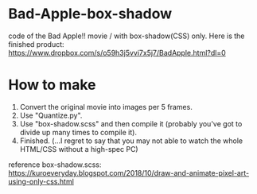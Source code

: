 # Bad-Apple-box-shadow
code of the Bad Apple!! movie / with box-shadow(CSS) only.
Here is the finished product: https://www.dropbox.com/s/o59h3j5vvi7x5j7/BadApple.html?dl=0

# How to make
1. Convert the original movie into images per 5 frames.
2. Use "Quantize.py".
3. Use "box-shadow.scss" and then compile it (probably you've got to divide up many times to compile it).
4. Finished. (...I regret to say that you may not able to watch the whole HTML/CSS without a high-spec PC)

reference
box-shadow.scss: https://kuroeveryday.blogspot.com/2018/10/draw-and-animate-pixel-art-using-only-css.html
